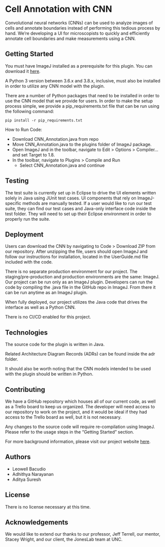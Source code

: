 
# Cell Annotation with CNN

Convolutional neural networks (CNNs) can be used to analyze images of cells and annotate boundaries instead of performing this tedious process by hand. We’re developing a UI for microscopists to quickly and efficiently annotate cell boundaries and make measurements using a CNN.

## Getting Started

You must have ImageJ installed as a prerequisite for this plugin. You can download it [here](https://imagej.nih.gov/ij/download.html).

A Python 3 version between 3.6.x and 3.8.x, inclusive, must also be installed in order to utilize any CNN model with the plugin.

There are a number of Python packages that need to be installed in order to use the CNN model that we provide for users. In order to make the setup process simple, we provide a pip_requirements.txt file that can be run using the following command:

    pip install -r pip_requirements.txt 

How to Run Code: 
+ Download CNN_Annotation.java from repo
+ Move CNN_Annotation.java to the plugins folder of ImageJ package.
+ Open ImageJ and in the toolbar, navigate to Edit > Options > Compiler... and set Target to 1.8.
+ In the toolbar, navigate to Plugins > Compile and Run
    + Select CNN_Annotation.java and continue
    
## Testing

The test suite is currently set up in Eclipse to drive the UI elements written solely in Java using JUnit test cases. UI components that rely on ImageJ-specific methods are manually tested. If a user would like to run our test suite, they can find our test cases and Java-only interface code inside the test folder. They will need to set up their Eclipse environment in order to properly run the suite.

## Deployment

Users can download the CNN by navigating to Code > Download ZIP from our repository. After unzipping the file, users should open ImageJ and follow our instructions for installation, located in the UserGuide.md file included with the code.

There is no separate production environment for our project. The staging/pre-production and production environments are the same: ImageJ. Our project can be run only as an ImageJ plugin. Developers can run the code by compiling the .java file in the GitHub repo in ImageJ. From there it can be run anytime as an ImageJ plugin. 

When fully deployed, our project utilizes the Java code that drives the interface as well as a Python CNN.

There is no CI/CD enabled for this project.

## Technologies

The source code for the plugin is written in Java.

Related Architecture Diagram Records (ADRs) can be found inside the adr folder. 

It should also be worth noting that the CNN models intended to be used with the plugin should be written in Python. 

## Contributing

We have a GitHub repository which houses all of our current code, as well as a Trello board to keep us organized. The developer will need access to our repository to work on the project, and it would be ideal if they had access to the Trello board as well, but it is not necessary.

Any changes to the source code will require re-compilation using ImageJ. Please refer to the usage steps in the “Getting Started” section.

For more background information, please visit our project website [here](https://tarheels.live/teamu/).

## Authors

+ Leowell Bacudio
+ Adhithya Narayanan
+ Aditya Suresh

## License

There is no license necessary at this time. 

## Acknowledgements

We would like to extend our thanks to our professor, Jeff Terrell, our mentor, Stacey Wright, and our client, the JonesLab team at UNC.  
